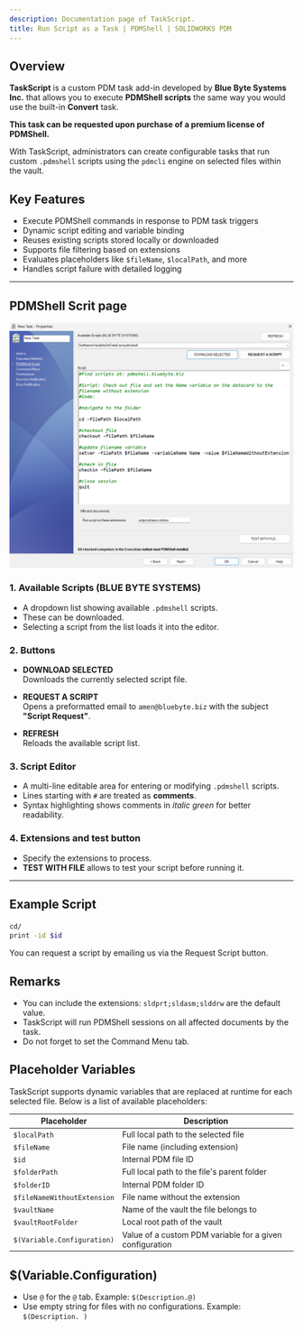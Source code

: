 ```yaml
---
description: Documentation page of TaskScript.
title: Run Script as a Task | PDMShell | SOLIDWORKS PDM
---
```



## Overview

**TaskScript** is a custom PDM task add-in developed by **Blue Byte Systems Inc.** that allows you to execute **PDMShell scripts** the same way you would use the built-in **Convert** task.

**This task can be requested upon purchase of a premium license of PDMShell.**

With TaskScript, administrators can create configurable tasks that run custom `.pdmshell` scripts using the `pdmcli` engine on selected files within the vault.

## Key Features

- Execute PDMShell commands in response to PDM task triggers
- Dynamic script editing and variable binding
- Reuses existing scripts stored locally or downloaded
- Supports file filtering based on extensions
- Evaluates placeholders like `$fileName`, `$localPath`, and more
- Handles script failure with detailed logging

---


## PDMShell Scrit page
![TaskScript UI](../images/taskscript.png)

### 1. **Available Scripts (BLUE BYTE SYSTEMS)**

- A dropdown list showing available `.pdmshell` scripts.
- These can be downloaded.
- Selecting a script from the list loads it into the editor.

### 2. **Buttons**

- **DOWNLOAD SELECTED**  
  Downloads the currently selected script file.

- **REQUEST A SCRIPT**  
  Opens a preformatted email to `amen@bluebyte.biz` with the subject **"Script Request"**.

- **REFRESH**  
  Reloads the available script list.

### 3. Script Editor

- A multi-line editable area for entering or modifying `.pdmshell` scripts.
- Lines starting with `#` are treated as **comments**.
- Syntax highlighting shows comments in *italic green* for better readability.

### 4. Extensions and test button
 - Specify the extensions to process.
 - **TEST WITH FILE** allows to test your script before running it.
---

## Example Script

```bash
cd/
print -id $id
```

You can request a script by emailing us via the Request Script button.


## Remarks

- You can include the extensions: `sldprt;sldasm;slddrw` are the default value.
- TaskScript will run PDMShell sessions on all affected documents by the task.
- Do not forget to set the Command Menu tab.

## Placeholder Variables

TaskScript supports dynamic variables that are replaced at runtime for each selected file. Below is a list of available placeholders:

| Placeholder                  | Description                                              |
|-----------------------------|----------------------------------------------------------|
| `$localPath`                | Full local path to the selected file                    |
| `$fileName`                 | File name (including extension)                         |
| `$id`                       | Internal PDM file ID                                     |
| `$folderPath`               | Full local path to the file's parent folder             |
| `$folderID`                 | Internal PDM folder ID                                   |
| `$fileNameWithoutExtension` | File name without the extension                          |
| `$vaultName`                | Name of the vault the file belongs to                   |
| `$vaultRootFolder`          | Local root path of the vault                            |
| `$(Variable.Configuration)` | Value of a custom PDM variable for a given configuration |

## $(Variable.Configuration)
- Use `@` for the `@` tab. Example: `$(Description.@)`
- Use empty string for files with no configurations. Example: `$(Description. )`